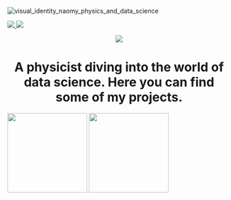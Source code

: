 ![visual_identity_naomy_physics_and_data_science](https://user-images.githubusercontent.com/73078250/164479544-1c66329b-8b81-419b-93f1-2047bb7b2674.png)

<a href="https://www.linkedin.com/in/naomyduarteg" alt="linkedin" target="_blank">
<img src="https://img.shields.io/badge/LinkedIn-%230077B5.svg?&style=flat-square&logo=linkedin&logoColor=white">
</a>
<a href="mailto:naomyduarteg@gmail.com" alt="gmail" target="_blank">
<img src="https://img.shields.io/badge/-Gmail-FF0000?style=flat-square&labelColor=FF0000&logo=gmail&logoColor=white&link=mailto:naomyduarteg@gmail.com" />
</a>

<p align="center">
<img src="http://img.shields.io/static/v1?label=STATUS&message=IN%20PROGRESS&color=61648b&style=for-the-badge"/>
</p>

# <h1 align="center"> A physicist diving into the world of data science. Here you can find some of my projects.</h1>

<img height="180em" src="https://github-readme-stats.vercel.app/api?username=naomyduarteg&show_icons=true&theme=tokyonight"/>

<img height="180em" src="https://github-readme-stats-eight-theta.vercel.app/api/top-langs/?username=naomyduarteg&layout=compact&langs_count=8&theme=tokyonight&include_all_commits=true&count_private=true"/>
                  
